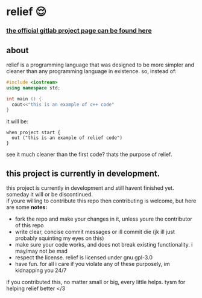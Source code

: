 # relief 😌

### [the official gitlab project page can be found here](https://gitlab.com/pinn1s/relief)

## about
relief is a programming language that was designed to be more simpler and cleaner than any programming language in existence.
so, instead of:
```cpp
#include <iostream>
using namespace std;

int main () {
  cout<<"this is an example of c++ code"
}
```
it will be:
```relief
when project start {
  out ("this is an example of relief code")
}
```
see it much cleaner than the first code? thats the purpose of relief.
## this project is currently in development.
this project is currently in development and still havent finished yet. someday it will or be discontinued.\
if youre willing to contribute this repo then contributing is welcome, but here are some **notes:**
- fork the repo and make your changes in it, unless youre the contributor of this repo
- write clear, concise commit messages or ill commit die (jk ill just probably squinting my eyes on this)
- make sure your code works, and does not break existing functionality. i may/may not be mad
- respect the license. relief is licensed under gnu gpl-3.0
- have fun. for all i care
if you violate any of these purposely, im kidnapping you 24/7

if you contributed this, no matter small or big, every little helps. tysm for helping relief better </3
